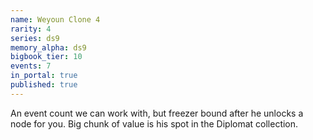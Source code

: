 ```yaml
---
name: Weyoun Clone 4
rarity: 4
series: ds9
memory_alpha: ds9
bigbook_tier: 10
events: 7
in_portal: true
published: true
---
```


An event count we can work with, but freezer bound after he unlocks a node for you. Big chunk of value is his spot in the Diplomat collection.
